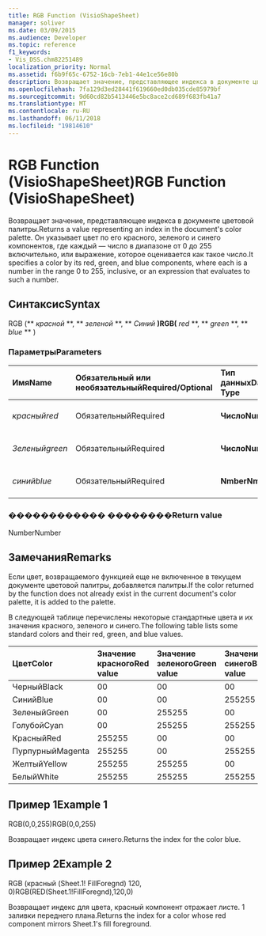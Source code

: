 ```yaml
---
title: RGB Function (VisioShapeSheet)
manager: soliver
ms.date: 03/09/2015
ms.audience: Developer
ms.topic: reference
f1_keywords:
- Vis_DSS.chm82251489
localization_priority: Normal
ms.assetid: f6b9f65c-6752-16cb-7eb1-44e1ce56e80b
description: Возвращает значение, представляющее индекса в документе цветовой палитры. Он указывает цвет по его красного, зеленого и синего компонентов, где каждый — число в диапазоне от 0 до 255 включительно, или выражение, которое оценивается как такое число.
ms.openlocfilehash: 7fa129d3ed28441f619660ed0db035cde85979bf
ms.sourcegitcommit: 9d60cd82b5413446e5bc8ace2cd689f683fb41a7
ms.translationtype: MT
ms.contentlocale: ru-RU
ms.lasthandoff: 06/11/2018
ms.locfileid: "19814610"
---
```

# <a name="rgb-function-visioshapesheet"></a><span data-ttu-id="bd396-104">RGB Function (VisioShapeSheet)</span><span class="sxs-lookup"><span data-stu-id="bd396-104">RGB Function (VisioShapeSheet)</span></span>

<span data-ttu-id="bd396-105">Возвращает значение, представляющее индекса в документе цветовой палитры.</span><span class="sxs-lookup"><span data-stu-id="bd396-105">Returns a value representing an index in the document's color palette.</span></span> <span data-ttu-id="bd396-106">Он указывает цвет по его красного, зеленого и синего компонентов, где каждый — число в диапазоне от 0 до 255 включительно, или выражение, которое оценивается как такое число.</span><span class="sxs-lookup"><span data-stu-id="bd396-106">It specifies a color by its red, green, and blue components, where each is a number in the range 0 to 255, inclusive, or an expression that evaluates to such a number.</span></span> 
  
## <a name="syntax"></a><span data-ttu-id="bd396-107">Синтаксис</span><span class="sxs-lookup"><span data-stu-id="bd396-107">Syntax</span></span>

<span data-ttu-id="bd396-108">RGB (** *красной* **, ** *зеленой* **, ** *Синий* **)</span><span class="sxs-lookup"><span data-stu-id="bd396-108">RGB(** *red* **, ** *green* **, ** *blue* ** )</span></span> 
  
### <a name="parameters"></a><span data-ttu-id="bd396-109">Параметры</span><span class="sxs-lookup"><span data-stu-id="bd396-109">Parameters</span></span>

|<span data-ttu-id="bd396-110">**Имя**</span><span class="sxs-lookup"><span data-stu-id="bd396-110">**Name**</span></span>|<span data-ttu-id="bd396-111">**Обязательный или необязательный**</span><span class="sxs-lookup"><span data-stu-id="bd396-111">**Required/Optional**</span></span>|<span data-ttu-id="bd396-112">**Тип данных**</span><span class="sxs-lookup"><span data-stu-id="bd396-112">**Data Type**</span></span>|<span data-ttu-id="bd396-113">**Описание**</span><span class="sxs-lookup"><span data-stu-id="bd396-113">**Description**</span></span>|
|:-----|:-----|:-----|:-----|
| <span data-ttu-id="bd396-114">_красный_</span><span class="sxs-lookup"><span data-stu-id="bd396-114">_red_</span></span> <br/> |<span data-ttu-id="bd396-115">Обязательный</span><span class="sxs-lookup"><span data-stu-id="bd396-115">Required</span></span>  <br/> |<span data-ttu-id="bd396-116">**Число**</span><span class="sxs-lookup"><span data-stu-id="bd396-116">**Number**</span></span> <br/> |<span data-ttu-id="bd396-117">Красный компонент.</span><span class="sxs-lookup"><span data-stu-id="bd396-117">The red component.</span></span>  <br/> |
| <span data-ttu-id="bd396-118">_Зеленый_</span><span class="sxs-lookup"><span data-stu-id="bd396-118">_green_</span></span> <br/> |<span data-ttu-id="bd396-119">Обязательный</span><span class="sxs-lookup"><span data-stu-id="bd396-119">Required</span></span>  <br/> |<span data-ttu-id="bd396-120">**Число**</span><span class="sxs-lookup"><span data-stu-id="bd396-120">**Number**</span></span> <br/> |<span data-ttu-id="bd396-121">Зеленый компонент.</span><span class="sxs-lookup"><span data-stu-id="bd396-121">The green component.</span></span>  <br/> |
| <span data-ttu-id="bd396-122">_синий_</span><span class="sxs-lookup"><span data-stu-id="bd396-122">_blue_</span></span> <br/> |<span data-ttu-id="bd396-123">Обязательный</span><span class="sxs-lookup"><span data-stu-id="bd396-123">Required</span></span>  <br/> |<span data-ttu-id="bd396-124">**Nmber**</span><span class="sxs-lookup"><span data-stu-id="bd396-124">**Nmber**</span></span> <br/> |<span data-ttu-id="bd396-125">Синий компонент.</span><span class="sxs-lookup"><span data-stu-id="bd396-125">The blue component.</span></span>  <br/> |
   
### <a name="return-value"></a><span data-ttu-id="bd396-126">������������ ��������</span><span class="sxs-lookup"><span data-stu-id="bd396-126">Return value</span></span>

<span data-ttu-id="bd396-127">Number</span><span class="sxs-lookup"><span data-stu-id="bd396-127">Number</span></span>
  
## <a name="remarks"></a><span data-ttu-id="bd396-128">Замечания</span><span class="sxs-lookup"><span data-stu-id="bd396-128">Remarks</span></span>

<span data-ttu-id="bd396-129">Если цвет, возвращаемого функцией еще не включенное в текущем документе цветовой палитры, добавляется палитры.</span><span class="sxs-lookup"><span data-stu-id="bd396-129">If the color returned by the function does not already exist in the current document's color palette, it is added to the palette.</span></span>
  
<span data-ttu-id="bd396-130">В следующей таблице перечислены некоторые стандартные цвета и их значения красного, зеленого и синего.</span><span class="sxs-lookup"><span data-stu-id="bd396-130">The following table lists some standard colors and their red, green, and blue values.</span></span>
  
|<span data-ttu-id="bd396-131">**Цвет**</span><span class="sxs-lookup"><span data-stu-id="bd396-131">**Color**</span></span>|<span data-ttu-id="bd396-132">**Значение красного**</span><span class="sxs-lookup"><span data-stu-id="bd396-132">**Red value**</span></span>|<span data-ttu-id="bd396-133">**Значение зеленого**</span><span class="sxs-lookup"><span data-stu-id="bd396-133">**Green value**</span></span>|<span data-ttu-id="bd396-134">**Значение синего**</span><span class="sxs-lookup"><span data-stu-id="bd396-134">**Blue value**</span></span>|
|:-----|:-----|:-----|:-----|
|<span data-ttu-id="bd396-135">Черный</span><span class="sxs-lookup"><span data-stu-id="bd396-135">Black</span></span>  <br/> |<span data-ttu-id="bd396-136">0</span><span class="sxs-lookup"><span data-stu-id="bd396-136">0</span></span>  <br/> |<span data-ttu-id="bd396-137">0</span><span class="sxs-lookup"><span data-stu-id="bd396-137">0</span></span>  <br/> |<span data-ttu-id="bd396-138">0</span><span class="sxs-lookup"><span data-stu-id="bd396-138">0</span></span>  <br/> |
|<span data-ttu-id="bd396-139">Синий</span><span class="sxs-lookup"><span data-stu-id="bd396-139">Blue</span></span>  <br/> |<span data-ttu-id="bd396-140">0</span><span class="sxs-lookup"><span data-stu-id="bd396-140">0</span></span>  <br/> |<span data-ttu-id="bd396-141">0</span><span class="sxs-lookup"><span data-stu-id="bd396-141">0</span></span>  <br/> |<span data-ttu-id="bd396-142">255</span><span class="sxs-lookup"><span data-stu-id="bd396-142">255</span></span>  <br/> |
|<span data-ttu-id="bd396-143">Зеленый</span><span class="sxs-lookup"><span data-stu-id="bd396-143">Green</span></span>  <br/> |<span data-ttu-id="bd396-144">0</span><span class="sxs-lookup"><span data-stu-id="bd396-144">0</span></span>  <br/> |<span data-ttu-id="bd396-145">255</span><span class="sxs-lookup"><span data-stu-id="bd396-145">255</span></span>  <br/> |<span data-ttu-id="bd396-146">0</span><span class="sxs-lookup"><span data-stu-id="bd396-146">0</span></span>  <br/> |
|<span data-ttu-id="bd396-147">Голубой</span><span class="sxs-lookup"><span data-stu-id="bd396-147">Cyan</span></span>  <br/> |<span data-ttu-id="bd396-148">0</span><span class="sxs-lookup"><span data-stu-id="bd396-148">0</span></span>  <br/> |<span data-ttu-id="bd396-149">255</span><span class="sxs-lookup"><span data-stu-id="bd396-149">255</span></span>  <br/> |<span data-ttu-id="bd396-150">255</span><span class="sxs-lookup"><span data-stu-id="bd396-150">255</span></span>  <br/> |
|<span data-ttu-id="bd396-151">Красный</span><span class="sxs-lookup"><span data-stu-id="bd396-151">Red</span></span>  <br/> |<span data-ttu-id="bd396-152">255</span><span class="sxs-lookup"><span data-stu-id="bd396-152">255</span></span>  <br/> |<span data-ttu-id="bd396-153">0</span><span class="sxs-lookup"><span data-stu-id="bd396-153">0</span></span>  <br/> |<span data-ttu-id="bd396-154">0</span><span class="sxs-lookup"><span data-stu-id="bd396-154">0</span></span>  <br/> |
|<span data-ttu-id="bd396-155">Пурпурный</span><span class="sxs-lookup"><span data-stu-id="bd396-155">Magenta</span></span>  <br/> |<span data-ttu-id="bd396-156">255</span><span class="sxs-lookup"><span data-stu-id="bd396-156">255</span></span>  <br/> |<span data-ttu-id="bd396-157">0</span><span class="sxs-lookup"><span data-stu-id="bd396-157">0</span></span>  <br/> |<span data-ttu-id="bd396-158">255</span><span class="sxs-lookup"><span data-stu-id="bd396-158">255</span></span>  <br/> |
|<span data-ttu-id="bd396-159">Желтый</span><span class="sxs-lookup"><span data-stu-id="bd396-159">Yellow</span></span>  <br/> |<span data-ttu-id="bd396-160">255</span><span class="sxs-lookup"><span data-stu-id="bd396-160">255</span></span>  <br/> |<span data-ttu-id="bd396-161">255</span><span class="sxs-lookup"><span data-stu-id="bd396-161">255</span></span>  <br/> |<span data-ttu-id="bd396-162">0</span><span class="sxs-lookup"><span data-stu-id="bd396-162">0</span></span>  <br/> |
|<span data-ttu-id="bd396-163">Белый</span><span class="sxs-lookup"><span data-stu-id="bd396-163">White</span></span>  <br/> |<span data-ttu-id="bd396-164">255</span><span class="sxs-lookup"><span data-stu-id="bd396-164">255</span></span>  <br/> |<span data-ttu-id="bd396-165">255</span><span class="sxs-lookup"><span data-stu-id="bd396-165">255</span></span>  <br/> |<span data-ttu-id="bd396-166">255</span><span class="sxs-lookup"><span data-stu-id="bd396-166">255</span></span>  <br/> |
   
## <a name="example-1"></a><span data-ttu-id="bd396-167">Пример 1</span><span class="sxs-lookup"><span data-stu-id="bd396-167">Example 1</span></span>

<span data-ttu-id="bd396-168">RGB(0,0,255)</span><span class="sxs-lookup"><span data-stu-id="bd396-168">RGB(0,0,255)</span></span>
  
<span data-ttu-id="bd396-169">Возвращает индекс цвета синего.</span><span class="sxs-lookup"><span data-stu-id="bd396-169">Returns the index for the color blue.</span></span>
  
## <a name="example-2"></a><span data-ttu-id="bd396-170">Пример 2</span><span class="sxs-lookup"><span data-stu-id="bd396-170">Example 2</span></span>

<span data-ttu-id="bd396-171">RGB (красный (Sheet.1! FillForegnd) 120, 0)</span><span class="sxs-lookup"><span data-stu-id="bd396-171">RGB(RED(Sheet.1!FillForegnd),120,0)</span></span>
  
<span data-ttu-id="bd396-172">Возвращает индекс для цвета, красный компонент отражает листе. 1 заливки переднего плана.</span><span class="sxs-lookup"><span data-stu-id="bd396-172">Returns the index for a color whose red component mirrors Sheet.1's fill foreground.</span></span>
  

